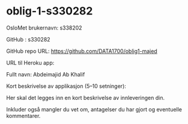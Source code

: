 # oblig-1-s330282

OsloMet brukernavn: s338202

GitHub : s330282

GitHub repo URL: https://github.com/DATA1700/oblig1-majed

URL til Heroku app: 

Fullt navn: Abdeimajid Ab Khalif

Kort beskrivelse av applikasjon (5–10 setninger): 

Her skal det legges inn en kort beskrivelse av innleveringen din.

Inkluder også mangler du vet om, antagelser du har gjort og eventuelle kommentarer.
